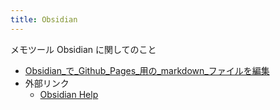 ```yaml
---
title: Obsidian
---
```


メモツール Obsidian に関してのこと

- [Obsidian_で_Github_Pages_用の_markdown_ファイルを編集](Obsidian_で_Github_Pages_用の_markdown_ファイルを編集.md)
- 外部リンク
  - [Obsidian Help](https://help.obsidian.md/Obsidian/Index)

